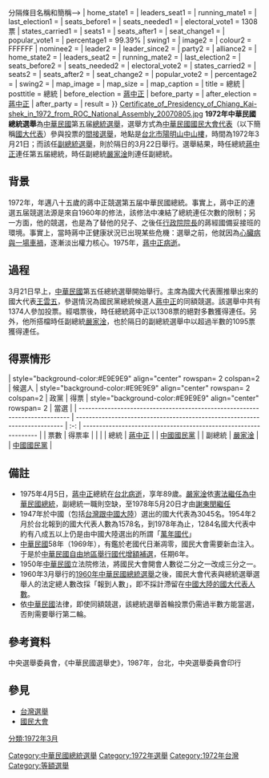 分隔條目名稱和簡稱--\> | home_state1 = | leaders_seat1 = | running_mate1 = | last_election1 = | seats_before1 = | seats_needed1 = | electoral_vote1 = 1308票 | states_carried1 = | seats1 = | seats_after1 = | seat_change1 = | popular_vote1 = | percentage1 = 99.39% | swing1 = | image2 = | colour2 = FFFFFF | nominee2 = | leader2 = | leader_since2 = | party2 = | alliance2 = | home_state2 = | leaders_seat2 = | running_mate2 = | last_election2 = | seats_before2 = | seats_needed2 = | electoral_vote2 = | states_carried2 = | seats2 = | seats_after2 = | seat_change2 = | popular_vote2 = | percentage2 = | swing2 = | map_image = | map_size = | map_caption = | title = 總統 | posttitle = 總統 | before_election = [蔣中正](../Page/蔣中正.md "wikilink") | before_party =  | after_election = [蔣中正](../Page/蔣中正.md "wikilink") | after_party =  | result = }} [Certificate_of_Presidency_of_Chiang_Kai-shek_in_1972_from_ROC_National_Assembly_20070805.jpg](https://zh.wikipedia.org/wiki/File:Certificate_of_Presidency_of_Chiang_Kai-shek_in_1972_from_ROC_National_Assembly_20070805.jpg "fig:Certificate_of_Presidency_of_Chiang_Kai-shek_in_1972_from_ROC_National_Assembly_20070805.jpg") **1972年中華民國總統選舉**為[中華民國](../Page/中華民國.md "wikilink")第五届[總統選舉](../Page/中華民國總統.md "wikilink")，選舉方式為[中華民國](../Page/中華民國.md "wikilink")[國民大會代表](https://zh.wikipedia.org/wiki/國民大會 "wikilink")（以下簡稱[國大代表](https://zh.wikipedia.org/wiki/國大代表 "wikilink")）參與投票的[間接選舉](../Page/間接選舉.md "wikilink")，地點是[台北市](https://zh.wikipedia.org/wiki/台北市 "wikilink")[陽明山中山樓](https://zh.wikipedia.org/wiki/陽明山中山樓 "wikilink")，時間為1972年3月21日；而該任[副總統選舉](../Page/中華民國副總統.md "wikilink")，則於隔日的3月22日舉行。選舉結果，時任總統[蔣中正](../Page/蔣中正.md "wikilink")連任第五届總統，時任副總統[嚴家淦](../Page/嚴家淦.md "wikilink")則連任副總統。

## 背景

1972年，年邁八十五歲的蔣中正競選第五届中華民國總統。事實上，蔣中正的連選五届競選法源是來自1960年的修法，該修法中凍結了總統連任次數的限制；另一方面，他的競選，也是為了替他的兒子、之後任[行政院院長](../Page/行政院院長.md "wikilink")的蔣經國備妥接班的環境。事實上，當時蔣中正健康狀況已出現某些危機：選舉之前，他就因為[心臟病與一場](https://zh.wikipedia.org/wiki/心臟病 "wikilink")[車禍](https://zh.wikipedia.org/wiki/車禍 "wikilink")，逐漸淡出權力核心。1975年，[蔣中正病逝](../Page/蔣中正之死.md "wikilink")。

## 過程

3月21日早上，[中華民國](../Page/中華民國.md "wikilink")第五任總統選舉開始舉行。主席為國大代表團推舉出來的國大代表[王雲五](../Page/王雲五.md "wikilink")，參選情況為國民黨總統候選人[蔣中正](../Page/蔣中正.md "wikilink")的同額競選。該選舉中共有1374人參加投票。經唱票後，時任總統蔣中正以1308票的絕對多數獲得連任。另外，他所搭檔時任副總統[嚴家淦](../Page/嚴家淦.md "wikilink")，也於隔日的副總統選舉中以超過半數的1095票獲得連任。

## 得票情形

| style="background-color:\#E9E9E9" align="center" rowspan= 2 colspan=2 | 候選人 | style="background-color:\#E9E9E9" align="center" rowspan= 2 colspan=2 | 政黨 | 得票 | style="background-color:\#E9E9E9" align="center" rowspan= 2 | 當選 |
| --------------------------------------------------------------------------- | -------------------------------------------------------------------------- | :-: | ---------------------------------------------------------------- |
| 票數                                                                          | 得票率                                                                        |    |                                                                  |
| 總統                                                                          | [蔣中正](../Page/蔣中正.md "wikilink")                                           |    | [中國國民黨](../Page/中國國民黨.md "wikilink")                             |
| 副總統                                                                         | [嚴家淦](../Page/嚴家淦.md "wikilink")                                           |    | [中國國民黨](../Page/中國國民黨.md "wikilink")                             |

## 備註

  - 1975年4月5日，[蔣中正](../Page/蔣中正.md "wikilink")總統在[台北病逝](https://zh.wikipedia.org/wiki/台北 "wikilink")，享年89歲。[嚴家淦](../Page/嚴家淦.md "wikilink")依[憲法繼任為](https://zh.wikipedia.org/wiki/憲法 "wikilink")[中華民國總統](../Page/中華民國總統.md "wikilink")，副總統一職則空缺，至1978年5月20日才由[謝東閔繼任](https://zh.wikipedia.org/wiki/謝東閔 "wikilink")
  - 1947年於中國（包括[台灣跟](https://zh.wikipedia.org/wiki/台灣 "wikilink")[中國大陸](https://zh.wikipedia.org/wiki/中國大陸 "wikilink")）選出的國大代表為3045名。1954年2月於台北報到的國大代表人數為1578名，到1978年為止，1284名國大代表中約有八成五以上仍是由中國大陸選出的所謂「[萬年國代](https://zh.wikipedia.org/wiki/萬年國代 "wikilink")」
  - [中華民國](../Page/中華民國.md "wikilink")58年（1969年），有鑑於老國代日漸凋零，國民大會需要新血注入。于是於[中華民國自由地區舉行國代增額補選](https://zh.wikipedia.org/wiki/中華民國自由地區 "wikilink")，任期6年。
  - 1950年[中華民國](../Page/中華民國.md "wikilink")立法院修法，將國民大會開會人數從二分之一改成三分之一。
  - 1960年3月舉行的[1960年中華民國總統選舉](../Page/1960年中華民國總統選舉.md "wikilink")之後，國民大會代表與總統選舉選舉人的法定總人數改採「報到人數」，即不採計滯留在[中國大陸的國大代表人數](https://zh.wikipedia.org/wiki/中國大陸 "wikilink")。
  - 依[中華民國](../Page/中華民國.md "wikilink")法律，即使同額競選，該總統選舉首輪投票仍需過半數方能當選，否則需要舉行第二輪。

## 參考資料

中央選舉委員會，《中華民國選舉史》，1987年，台北，中央選舉委員會印行

## 參見

  - [台灣選舉](https://zh.wikipedia.org/wiki/台灣選舉 "wikilink")
  - [國民大會](https://zh.wikipedia.org/wiki/國民大會 "wikilink")

[分類:1972年3月](https://zh.wikipedia.org/wiki/分類:1972年3月 "wikilink")

[Category:中華民國總統選舉](https://zh.wikipedia.org/wiki/Category:中華民國總統選舉 "wikilink") [Category:1972年選舉](https://zh.wikipedia.org/wiki/Category:1972年選舉 "wikilink") [Category:1972年台灣](https://zh.wikipedia.org/wiki/Category:1972年台灣 "wikilink") [Category:等額選舉](https://zh.wikipedia.org/wiki/Category:等額選舉 "wikilink")